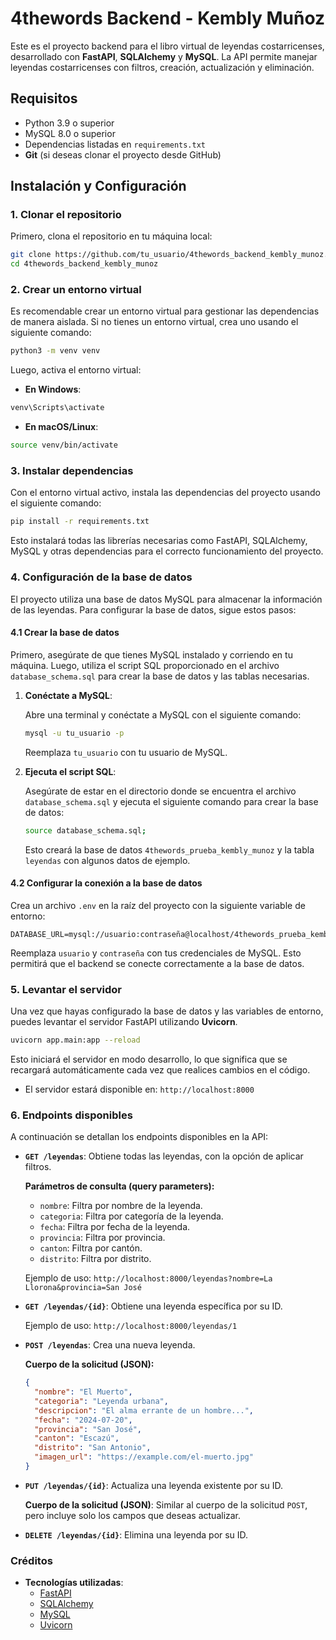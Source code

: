
# 4thewords Backend - Kembly Muñoz

Este es el proyecto backend para el libro virtual de leyendas costarricenses, desarrollado con **FastAPI**, **SQLAlchemy** y **MySQL**. La API permite manejar leyendas costarricenses con filtros, creación, actualización y eliminación.

## Requisitos

- Python 3.9 o superior
- MySQL 8.0 o superior
- Dependencias listadas en `requirements.txt`
- **Git** (si deseas clonar el proyecto desde GitHub)

## Instalación y Configuración

### 1. Clonar el repositorio

Primero, clona el repositorio en tu máquina local:

```bash
git clone https://github.com/tu_usuario/4thewords_backend_kembly_munoz.git
cd 4thewords_backend_kembly_munoz
```

### 2. Crear un entorno virtual

Es recomendable crear un entorno virtual para gestionar las dependencias de manera aislada. Si no tienes un entorno virtual, crea uno usando el siguiente comando:

```bash
python3 -m venv venv
```

Luego, activa el entorno virtual:

- **En Windows**:

```bash
venv\Scripts\activate
```

- **En macOS/Linux**:

```bash
source venv/bin/activate
```

### 3. Instalar dependencias

Con el entorno virtual activo, instala las dependencias del proyecto usando el siguiente comando:

```bash
pip install -r requirements.txt
```

Esto instalará todas las librerías necesarias como FastAPI, SQLAlchemy, MySQL y otras dependencias para el correcto funcionamiento del proyecto.

### 4. Configuración de la base de datos

El proyecto utiliza una base de datos MySQL para almacenar la información de las leyendas. Para configurar la base de datos, sigue estos pasos:

#### 4.1 Crear la base de datos

Primero, asegúrate de que tienes MySQL instalado y corriendo en tu máquina. Luego, utiliza el script SQL proporcionado en el archivo `database_schema.sql` para crear la base de datos y las tablas necesarias.

1. **Conéctate a MySQL**:

   Abre una terminal y conéctate a MySQL con el siguiente comando:

   ```bash
   mysql -u tu_usuario -p
   ```

   Reemplaza `tu_usuario` con tu usuario de MySQL.

2. **Ejecuta el script SQL**:

   Asegúrate de estar en el directorio donde se encuentra el archivo `database_schema.sql` y ejecuta el siguiente comando para crear la base de datos:

   ```bash
   source database_schema.sql;
   ```

   Esto creará la base de datos `4thewords_prueba_kembly_munoz` y la tabla `leyendas` con algunos datos de ejemplo.

#### 4.2 Configurar la conexión a la base de datos

Crea un archivo `.env` en la raíz del proyecto con la siguiente variable de entorno:

```
DATABASE_URL=mysql://usuario:contraseña@localhost/4thewords_prueba_kembly_munoz
```

Reemplaza `usuario` y `contraseña` con tus credenciales de MySQL. Esto permitirá que el backend se conecte correctamente a la base de datos.

### 5. Levantar el servidor

Una vez que hayas configurado la base de datos y las variables de entorno, puedes levantar el servidor FastAPI utilizando **Uvicorn**.

```bash
uvicorn app.main:app --reload
```

Esto iniciará el servidor en modo desarrollo, lo que significa que se recargará automáticamente cada vez que realices cambios en el código.

- El servidor estará disponible en: `http://localhost:8000`

### 6. Endpoints disponibles

A continuación se detallan los endpoints disponibles en la API:

- **`GET /leyendas`**: Obtiene todas las leyendas, con la opción de aplicar filtros.
  
  **Parámetros de consulta (query parameters):**
  - `nombre`: Filtra por nombre de la leyenda.
  - `categoria`: Filtra por categoría de la leyenda.
  - `fecha`: Filtra por fecha de la leyenda.
  - `provincia`: Filtra por provincia.
  - `canton`: Filtra por cantón.
  - `distrito`: Filtra por distrito.

  Ejemplo de uso: `http://localhost:8000/leyendas?nombre=La Llorona&provincia=San José`

- **`GET /leyendas/{id}`**: Obtiene una leyenda específica por su ID.

  Ejemplo de uso: `http://localhost:8000/leyendas/1`

- **`POST /leyendas`**: Crea una nueva leyenda.
  
  **Cuerpo de la solicitud (JSON):**

  ```json
  {
    "nombre": "El Muerto",
    "categoria": "Leyenda urbana",
    "descripcion": "El alma errante de un hombre...",
    "fecha": "2024-07-20",
    "provincia": "San José",
    "canton": "Escazú",
    "distrito": "San Antonio",
    "imagen_url": "https://example.com/el-muerto.jpg"
  }
  ```

- **`PUT /leyendas/{id}`**: Actualiza una leyenda existente por su ID.

  **Cuerpo de la solicitud (JSON)**: Similar al cuerpo de la solicitud `POST`, pero incluye solo los campos que deseas actualizar.

- **`DELETE /leyendas/{id}`**: Elimina una leyenda por su ID.

### Créditos

- **Tecnologías utilizadas**:
  - [FastAPI](https://fastapi.tiangolo.com/)
  - [SQLAlchemy](https://www.sqlalchemy.org/)
  - [MySQL](https://www.mysql.com/)
  - [Uvicorn](https://www.uvicorn.org/)
